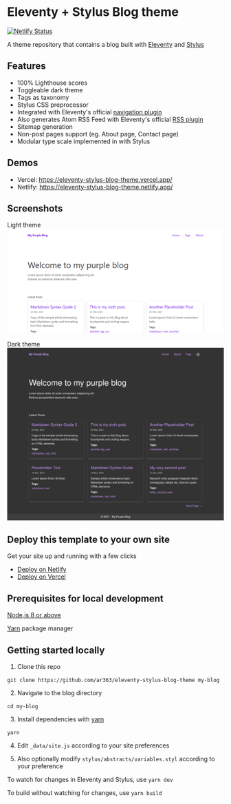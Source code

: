 # Eleventy + Stylus Blog theme

[![Netlify Status](https://api.netlify.com/api/v1/badges/a180e099-11d2-49d4-9697-910d56980343/deploy-status)](https://app.netlify.com/sites/eleventy-stylus-blog-theme/deploys)

A theme repository that contains a blog built with [Eleventy](https://github.com/11ty/eleventy) and [Stylus](https://stylus-lang.com/)

## Features
 - 100% Lighthouse scores
 - Toggleable dark theme
 - Tags as taxonomy
 - Stylus CSS preprocessor
 - Integrated with Eleventy's official [navigation plugin](https://www.11ty.dev/docs/plugins/navigation/)
 - Also generates Atom RSS Feed with Eleventy's official [RSS plugin](https://www.11ty.dev/docs/plugins/rss/)
 - Sitemap generation
 - Non-post pages support (eg. About page, Contact page)
 - Modular type scale implemented in with Stylus

## Demos

 - Vercel: https://eleventy-stylus-blog-theme.vercel.app/
 - Netlify: https://eleventy-stylus-blog-theme.netlify.app/

## Screenshots

Light theme
![light theme website homepage screenshot](screenshot.png?raw=true)

Dark theme
![dark theme website homepage screenshot](screenshot-dark.png?raw=true)

## Deploy this template to your own site

Get your site up and running with a few clicks

 - [Deploy on Netlify](https://app.netlify.com/start/deploy?repository=https://github.com/ar363/eleventy-stylus-blog-theme)
 - [Deploy on Vercel](https://vercel.com/import/project?template=ar363%2Feleventy-stylus-blog-theme)

## Prerequisites for local development
[Node.js 8 or above](https://nodejs.org/en/)

[Yarn](https://yarnpkg.com/) package manager


## Getting started locally

1. Clone this repo
```
git clone https://github.com/ar363/eleventy-stylus-blog-theme my-blog
```

2. Navigate to the blog directory
```
cd my-blog
```

3. Install dependencies with [yarn](https://yarnpkg.com/)
```
yarn
```
4. Edit `_data/site.js` according to your site preferences

5. Also optionally modify `stylus/abstracts/variables.styl` according to your preference

To watch for changes in Eleventy and Stylus, use `yarn dev`

To build without watching for changes, use `yarn build`
